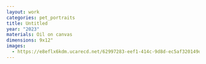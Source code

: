 ```yaml
---
layout: work
categories: pet_portraits
title: Untitled
year: "2023"
materials: Oil on canvas
dimensions: 9x12"
images:
  - https://e8eflx6kdm.ucarecd.net/62997283-eef1-414c-9d8d-ec5af320149d/-/resize/2400/-/quality/lightest/-/format/auto/
---
```

